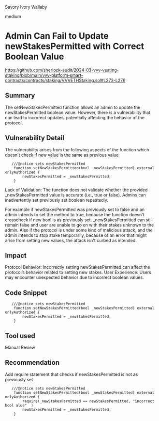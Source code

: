 Savory Ivory Wallaby

medium

# Admin Can Fail to Update newStakesPermitted with Correct Boolean Value

https://github.com/sherlock-audit/2024-03-vvv-vesting-staking/blob/main/vvv-platform-smart-contracts/contracts/staking/VVVETHStaking.sol#L273-L276
## Summary
The setNewStakesPermitted function allows an admin to update the newStakesPermitted boolean value. However, there is a vulnerability that can lead to incorrect updates, potentially affecting the behavior of the protocol.

## Vulnerability Detail
The vulnerability arises from the following aspects of the function which doesn't check if new value is the same as previous value
```solidity
   ///@notice sets newStakesPermitted
    function setNewStakesPermitted(bool _newStakesPermitted) external onlyAuthorized {
        newStakesPermitted = _newStakesPermitted;
    }
```

Lack of Validation:
The function does not validate whether the provided _newStakesPermitted value is accurate (i.e., true or false).
Admins can inadvertently set previously set boolean repeatedly.

For example if newStakesPermitted was previously set to false and an admin intends to set the method to true, because the function doesn't crosscheck if new bool is as previously set.  _newStakesPermitted can still remain false and user are unable to go on with their stakes unknown to the admin.
Also if the protocol is under some kind of malicious attack, and the admin intends to stop stake temporarily, because of an error that might arise from setting new values, the attack isn't curbed as intended.
## Impact
Protocol Behavior: Incorrectly setting newStakesPermitted can affect the protocol’s behavior related to setting new stakes.
User Experience: Users may encounter unexpected behavior due to incorrect boolean values.
## Code Snippet
```solidity
   ///@notice sets newStakesPermitted
    function setNewStakesPermitted(bool _newStakesPermitted) external onlyAuthorized {
        newStakesPermitted = _newStakesPermitted;
    }
```
## Tool used

Manual Review

## Recommendation
Add require statement that checks if  newStakesPermitted is not as previously set
```solidity
   ///@notice sets newStakesPermitted
    function setNewStakesPermitted(bool _newStakesPermitted) external onlyAuthorized {
        require(_newStakesPermitted == newStakesPermitted, "incorrect bool alue"  )
        newStakesPermitted = _newStakesPermitted;
    }
```